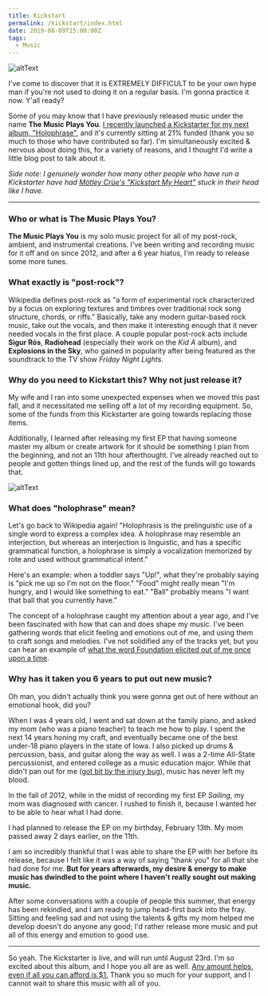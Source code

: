 ```yaml
---
title: Kickstart
permalink: /kickstart/index.html
date: 2019-08-09T15:00:00Z
tags: 
  - Music
---
```


![altText][headerImg]

I've come to discover that it is EXTREMELY DIFFICULT to be your own hype man if you're not used to doing it on a regular basis. I'm gonna practice it now. Y'all ready?

Some of you may know that I have previously released music under the name **The Music Plays You**. [I recently launched a Kickstarter for my next album, "Holophrase"][kickstarter], and it's currently sitting at 21% funded (thank you so much to those who have contributed so far). I'm simultaneously excited & nervous about doing this, for a variety of reasons, and I thought I'd write a little blog post to talk about it.

<!-- more -->

*Side note: I genuinely wonder how many other people who have run a Kickstarter have had [Mötley Crüe's "Kickstart My Heart"][kickstart] stuck in their head like I have.*

---

### Who or what is The Music Plays You?

**The Music Plays You** is my solo music project for all of my post-rock, ambient, and instrumental creations. I've been writing and recording music for it off and on since 2012, and after a 6 year hiatus, I'm ready to release some more tunes.

### What exactly is "post-rock"?

Wikipedia defines post-rock as "a form of experimental rock characterized by a focus on exploring textures and timbres over traditional rock song structure, chords, or riffs." Basically, take any modern guitar-based rock music, take out the vocals, and then make it interesting enough that it never needed vocals in the first place. A couple popular post-rock acts include **Sigur Rós**, **Radiohead** (especially their work on the *Kid A* album), and **Explosions in the Sky**, who gained in popularity after being featured as the soundtrack to the TV show *Friday Night Lights*.

### Why do you need to Kickstart this? Why not just release it?

My wife and I ran into some unexpected expenses when we moved this past fall, and it necessitated me selling off a lot of my recording equipment. So, some of the funds from this Kickstarter are going towards replacing those items.

Additionally, I learned after releasing my first EP that having someone master my album or create artwork for it should be something I plan from the beginning, and not an 11th hour afterthought. I've already reached out to people and gotten things lined up, and the rest of the funds will go towards that.

![altText][midImg]

### What does "holophrase" mean?

Let's go back to Wikipedia again! "Holophrasis is the prelinguistic use of a single word to express a complex idea. A holophrase may resemble an interjection, but whereas an interjection is linguistic, and has a specific grammatical function, a holophrase is simply a vocalization memorized by rote and used without grammatical intent."

Here's an example: when a toddler says "Up!", what they're probably saying is "pick me up so I'm not on the floor." "Food" might really mean "I'm hungry, and I would like something to eat." "Ball" probably means "I want that ball that you currently have."

The concept of a holophrase caught my attention about a year ago, and I've been fascinated with how that can and does shape my music. I've been gathering words that elicit feeling and emotions out of me, and using them to craft songs and melodies. I've not solidified any of the tracks yet, but you can hear an example of [what the word Foundation elicited out of me once upon a time][foundation].

### Why has it taken you 6 years to put out new music?

Oh man, you didn't actually think you were gonna get out of here without an emotional hook, did you?

When I was 4 years old, I went and sat down at the family piano, and asked my mom (who was a piano teacher) to teach me how to play. I spent the next 14 years honing my craft, and eventually became one of the best under-18 piano players in the state of Iowa. I also picked up drums & percussion, bass, and guitar along the way as well. I was a 2-time All-State percussionist, and entered college as a music education major. While that didn't pan out for me ([got bit by the injury bug][rerouting]), music has never left my blood.

In the fall of 2012, while in the midst of recording my first EP *Sailing*, my mom was diagnosed with cancer. I rushed to finish it, because I wanted her to be able to hear what I had done.

I had planned to release the EP on my birthday, February 13th. My mom passed away 2 days earlier, on the 11th.

I am so incredibly thankful that I was able to share the EP with her before its release, because I felt like it was a way of saying "thank you" for all that she had done for me. **But for years afterwards, my desire & energy to make music has dwindled to the point where I haven't really sought out making music.**

After some conversations with a couple of people this summer, that energy has been rekindled, and I am ready to jump head-first back into the fray. Sitting and feeling sad and not using the talents & gifts my mom helped me develop doesn't do anyone any good; I'd rather release more music and put all of this energy and emotion to good use.

---

So yeah. The Kickstarter is live, and will run until August 23rd. I'm so excited about this album, and I hope you all are as well. [Any amount helps, even if all you can afford is $1.][kickstarter] Thank you so much for your support, and I cannot wait to share this music with all of you.

[headerImg]: https://i.imgur.com/nCNlDpp.jpg "The Music Plays You - Holophrase"
[midImg]: https://imgur.com/A1PGBvT.jpg "The Music Plays You - Holophrase"
[kickstarter]: https://www.kickstarter.com/projects/themusicplaysyou/holophrase
[kickstart]: https://youtu.be/CmXWkMlKFkI?t=28
[rerouting]: https://niclake.me/rerouting/
[foundation]: https://soundcloud.com/themusicplaysyou/anchor-yourself-foundation-demo-2
